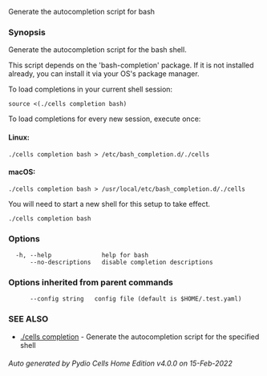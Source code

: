 Generate the autocompletion script for bash

### Synopsis

Generate the autocompletion script for the bash shell.

This script depends on the 'bash-completion' package.
If it is not installed already, you can install it via your OS's package manager.

To load completions in your current shell session:

	source <(./cells completion bash)

To load completions for every new session, execute once:

#### Linux:

	./cells completion bash > /etc/bash_completion.d/./cells

#### macOS:

	./cells completion bash > /usr/local/etc/bash_completion.d/./cells

You will need to start a new shell for this setup to take effect.


```
./cells completion bash
```

### Options

```
  -h, --help              help for bash
      --no-descriptions   disable completion descriptions
```

### Options inherited from parent commands

```
      --config string   config file (default is $HOME/.test.yaml)
```

### SEE ALSO

* [./cells completion](./cells-completion)	 - Generate the autocompletion script for the specified shell

###### Auto generated by Pydio Cells Home Edition v4.0.0 on 15-Feb-2022
